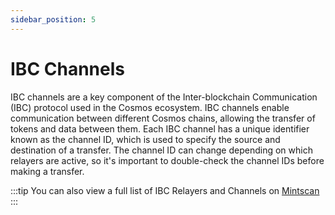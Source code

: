```yaml
---
sidebar_position: 5
---
```


# IBC Channels

IBC channels are a key component of the Inter-blockchain Communication (IBC) protocol used in the Cosmos ecosystem. 
IBC channels enable communication between different Cosmos chains, allowing the transfer of tokens and data between 
them. Each IBC channel has a unique identifier known as the channel ID, which is used to specify the source and 
destination of a transfer. The channel ID can change depending on which relayers are active, so it's important to
 double-check the channel IDs before making a transfer.

:::tip
You can also view a full list of IBC Relayers and Channels on [Mintscan](https://www.mintscan.io/openverse/relayers)
:::
